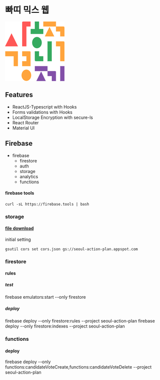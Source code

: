 # 빠띠 믹스 웹

![](/public/android-icon-192x192.png)

## Features

- ReactJS-Typescript with Hooks
- Forms validations with Hooks
- LocalStorage Encryption with secure-ls
- React Router
- Material UI

## Firebase

- firebase
  - firestore
  - auth
  - storage
  - analytics
  - functions

#### firebase tools

```
curl -sL https://firebase.tools | bash
```

### storage

#### [file download](https://firebase.google.com/docs/storage/web/download-files#cors_configuration)

initial setting

```
gsutil cors set cors.json gs://seoul-action-plan.appspot.com
```

### firestore

#### rules

##### test

firebase emulators:start --only firestore

##### deploy

firebase deploy --only firestore:rules --project seoul-action-plan
firebase deploy --only firestore:indexes --project seoul-action-plan

### functions

#### deploy

firebase deploy --only functions:candidateVoteCreate,functions:candidateVoteDelete --project seoul-action-plan
